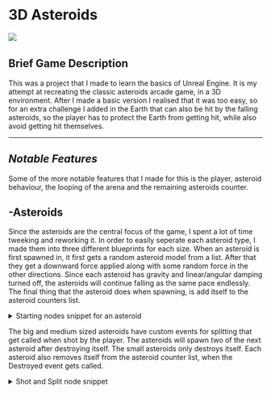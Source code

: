 # 3D Asteroids
![](https://github.com/AxelRK32/Portfolio/blob/main/3DAsteroids/Images/asteroidsGameplay.gif)

## Brief Game Description
This was a project that I made to learn the basics of Unreal Engine. It is my attempt at recreating the classic asteroids arcade game, in a 3D environment. After I made a basic version I realised that it was too easy, so for an extra challenge I added in the Earth that can also be hit by the falling asteroids, so the player has to protect the Earth from getting hit, while also avoid getting hit themselves. 

---

## _Notable Features_
Some of the more notable features that I made for this is the player, asteroid behaviour, the looping of the arena and the remaining asteroids counter. 

## -Asteroids
Since the asteroids are the central focus of the game, I spent a lot of time tweeking and reworking it. In order to easily seperate each asteroid type, I made them into three different blueprints for each size. When an asteroid is first spawned in, it first gets a random asteroid model from a list. After that they get a downward force applied along with some random force in the other directions. Since each asteroid has gravity and linear/angular damping turned off, the asteroids will continue falling as the same pace endlessly. The final thing that the asteroid does when spawning, is add itself to the asteroid counters list.  

<details>
  <summary>Starting nodes snippet for an asteroid</summary>
  <img src="https://github.com/AxelRK32/Portfolio/blob/main/3DAsteroids/Images/FFffdd4.png?raw=true" width=800/>
</details>

The big and medium sized asteroids have custom events for splitting that get called when shot by the player. The asteroids will spawn two of the next asteroid after destroying itself. The small asteroids only destroys itself. Each asteroid also removes itself from the asteroid counter list, when the Destroyed event gets called. 

<details>
  <summary>Shot and Split node snippet</summary>
  <img src="https://github.com/AxelRK32/Portfolio/blob/main/3DAsteroids/Images/UjhjHJ45.png?raw=true" width=800/>
</details>

